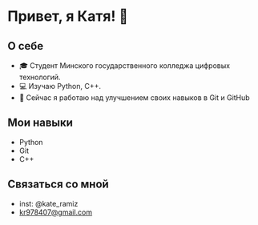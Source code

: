 # Привет, я Катя! 👋

## О себе
- 🎓 Студент Минского государственного колледжа цифровых технологий.
- 💻 Изучаю Python, C++.
- 🌱 Сейчас я работаю над улучшением своих навыков в Git и GitHub

## Мои навыки
- Python
- Git
- C++

## Связаться со мной
- inst: @kate_ramiz
- kr978407@gmail.com
